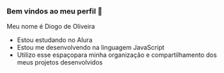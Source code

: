 ### Bem vindos ao meu perfil 💙

Meu nome é Diogo de Oliveira
- Estou estudando no Alura
- Estou me desenvolvendo na linguagem JavaScript
- Utilizo esse espaçopara minha organização e
  compartilhamento dos meus projetos desenvolvidos
